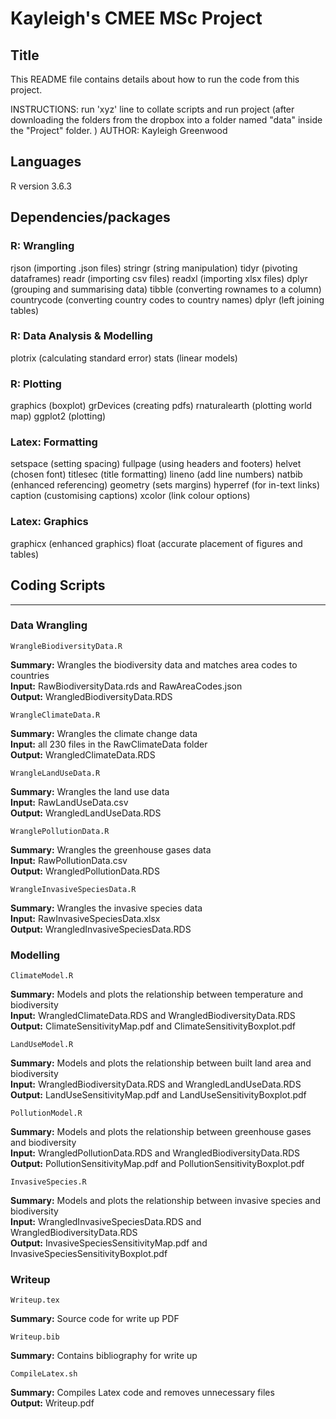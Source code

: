 # Kayleigh's CMEE MSc Project

## Title
This README file contains details about how to run the code from this project.

INSTRUCTIONS: run 'xyz' line to collate scripts and run project (after downloading the folders from the dropbox into a folder named "data" inside the "Project" folder. )
AUTHOR: Kayleigh Greenwood

## Languages
R version 3.6.3

## Dependencies/packages

### R: Wrangling
rjson (importing .json files)
stringr (string manipulation)
tidyr (pivoting dataframes)
readr (importing csv files)
readxl (importing xlsx files)
dplyr (grouping and summarising data)
tibble (converting rownames to a column)
countrycode (converting country codes to country names)
dplyr (left joining tables)

### R: Data Analysis & Modelling
plotrix (calculating standard error)
stats (linear models)

### R: Plotting
graphics (boxplot)
grDevices (creating pdfs)
rnaturalearth (plotting world map)
ggplot2 (plotting)

### Latex: Formatting
setspace (setting spacing)
fullpage (using headers and footers)
helvet (chosen font)
titlesec (title formatting)
lineno (add line numbers)
natbib (enhanced referencing)
geometry (sets margins)
hyperref (for in-text links)
caption (customising captions)
xcolor (link colour options)

### Latex: Graphics
graphicx (enhanced graphics)
float (accurate placement of figures and tables)

## Coding Scripts
***

### Data Wrangling

    WrangleBiodiversityData.R

**Summary:**  Wrangles the biodiversity data and matches area codes to countries <br />
**Input:** RawBiodiversityData.rds and RawAreaCodes.json <br />
**Output:** WrangledBiodiversityData.RDS <br />

    WrangleClimateData.R

**Summary:**  Wrangles the climate change data <br />
**Input:** all 230 files in the RawClimateData folder <br />
**Output:** WrangledClimateData.RDS <br />

    WrangleLandUseData.R

**Summary:**  Wrangles the land use data <br />
**Input:** RawLandUseData.csv <br />
**Output:** WrangledLandUseData.RDS <br />

    WranglePollutionData.R

**Summary:**  Wrangles the greenhouse gases data <br />
**Input:** RawPollutionData.csv <br />
**Output:** WrangledPollutionData.RDS <br />

    WrangleInvasiveSpeciesData.R

**Summary:**  Wrangles the invasive species data <br />
**Input:** RawInvasiveSpeciesData.xlsx <br />
**Output:** WrangledInvasiveSpeciesData.RDS <br />


### Modelling

    ClimateModel.R

**Summary:**  Models and plots the relationship between temperature and biodiversity <br />
**Input:** WrangledClimateData.RDS and WrangledBiodiversityData.RDS <br />
**Output:** ClimateSensitivityMap.pdf and ClimateSensitivityBoxplot.pdf <br />

    LandUseModel.R

**Summary:**  Models and plots the relationship between built land area and biodiversity <br />
**Input:** WrangledBiodiversityData.RDS and WrangledLandUseData.RDS <br />
**Output:** LandUseSensitivityMap.pdf and LandUseSensitivityBoxplot.pdf <br />

    PollutionModel.R

**Summary:**  Models and plots the relationship between greenhouse gases and biodiversity <br />
**Input:** WrangledPollutionData.RDS and WrangledBiodiversityData.RDS <br />
**Output:** PollutionSensitivityMap.pdf and PollutionSensitivityBoxplot.pdf <br />


    InvasiveSpecies.R

**Summary:**  Models and plots the relationship between invasive species and biodiversity <br />
**Input:** WrangledInvasiveSpeciesData.RDS and WrangledBiodiversityData.RDS <br />
**Output:** InvasiveSpeciesSensitivityMap.pdf and InvasiveSpeciesSensitivityBoxplot.pdf <br />

### Writeup

    Writeup.tex

**Summary:** Source code for write up PDF <br />

    Writeup.bib

**Summary:** Contains bibliography for write up  <br />

    CompileLatex.sh

**Summary:** Compiles Latex code and removes unnecessary files <br />
**Output:** Writeup.pdf <br />
